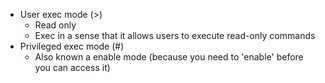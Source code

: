 - User exec mode (>)
	- Read only 
	- Exec in a sense that it allows users to execute read-only commands
- Privileged exec mode (#)
	- Also known a enable mode (because you need to 'enable' before you can access it)

